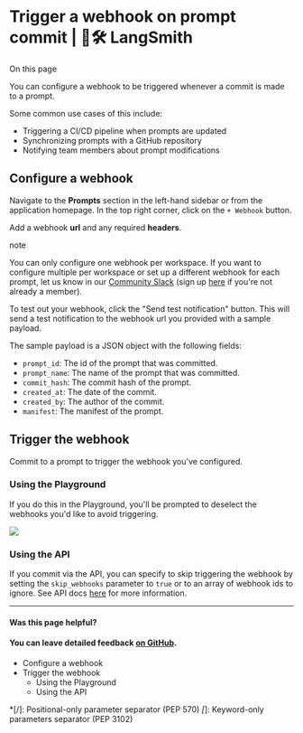 # Trigger a webhook on prompt commit | 🦜️🛠️ LangSmith

On this page

You can configure a webhook to be triggered whenever a commit is made to a prompt.

Some common use cases of this include:

  * Triggering a CI/CD pipeline when prompts are updated
  * Synchronizing prompts with a GitHub repository
  * Notifying team members about prompt modifications

## Configure a webhook​

Navigate to the **Prompts** section in the left-hand sidebar or from the application homepage. In the top right corner, click on the `+ Webhook` button.

Add a webhook **url** and any required **headers**.

note

You can only configure one webhook per workspace. If you want to configure multiple per workspace or set up a different webhook for each prompt, let us know in our [Community Slack](https://langchaincommunity.slack.com/) (sign up [here](https://www.langchain.com/join-community) if you're not already a member).

To test out your webhook, click the "Send test notification" button. This will send a test notification to the webhook url you provided with a sample payload.

The sample payload is a JSON object with the following fields:

  * `prompt_id`: The id of the prompt that was committed.
  * `prompt_name`: The name of the prompt that was committed.
  * `commit_hash`: The commit hash of the prompt.
  * `created_at`: The date of the commit.
  * `created_by`: The author of the commit.
  * `manifest`: The manifest of the prompt.

## Trigger the webhook​

Commit to a prompt to trigger the webhook you've configured.

### Using the Playground​

If you do this in the Playground, you'll be prompted to deselect the webhooks you'd like to avoid triggering.

![](/assets/images/commit_prompt_playground-882fda9053e87d41a6ab98931b99567a.png)

### Using the API​

If you commit via the API, you can specify to skip triggering the webhook by setting the `skip_webhooks` parameter to `true` or to an array of webhook ids to ignore. See API docs [here](https://api.smith.langchain.com/redoc#tag/commits/operation/create_commit_api_v1_commits__owner___repo__post) for more information.

* * *

#### Was this page helpful?

  

#### You can leave detailed feedback [on GitHub](https://github.com/langchain-ai/langsmith-docs/issues/new?title=DOC%3A+%3CPlease+write+a+comprehensive+title+after+the+%27DOC%3A+%27+prefix%3E).

  * Configure a webhook
  * Trigger the webhook
    * Using the Playground
    * Using the API

  *[/]: Positional-only parameter separator (PEP 570)
  *[*]: Keyword-only parameters separator (PEP 3102)